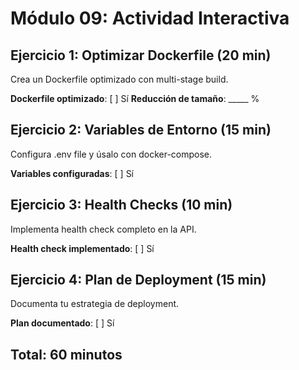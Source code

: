 # Módulo 09: Actividad Interactiva

## Ejercicio 1: Optimizar Dockerfile (20 min)

Crea un Dockerfile optimizado con multi-stage build.

**Dockerfile optimizado**: [ ] Sí
**Reducción de tamaño**: _____ %

## Ejercicio 2: Variables de Entorno (15 min)

Configura .env file y úsalo con docker-compose.

**Variables configuradas**: [ ] Sí

## Ejercicio 3: Health Checks (10 min)

Implementa health check completo en la API.

**Health check implementado**: [ ] Sí

## Ejercicio 4: Plan de Deployment (15 min)

Documenta tu estrategia de deployment.

**Plan documentado**: [ ] Sí

## Total: 60 minutos
